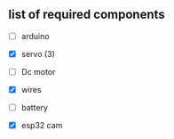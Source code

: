 ## list of required components

- [ ] arduino
- [x] servo (3)
- [ ] Dc motor
- [x] wires
- [ ] battery
- [x] esp32 cam

